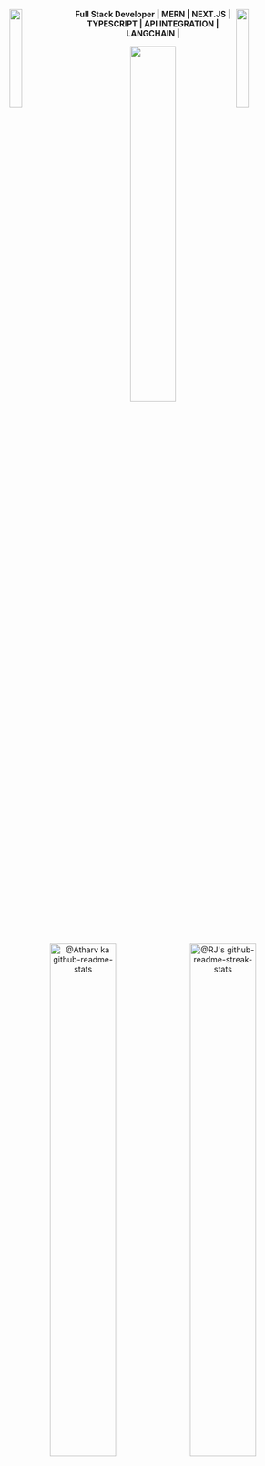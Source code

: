 <img align="left" src="https://user-images.githubusercontent.com/65187002/144930161-2f783401-8d27-4fdf-a2f7-cc0ba32f1f1f.gif" width="21%" style="display:inline;"><img align="right" src="https://user-images.githubusercontent.com/65187002/144930161-2f783401-8d27-4fdf-a2f7-cc0ba32f1f1f.gif" width="21%" style="display:inline;">
<p align='center'>
<a>
  <b>
   Full Stack Developer | MERN | NEXT.JS | TYPESCRIPT | API INTEGRATION | LANGCHAIN |
  </b>
  </a>
  </p>

<p align="center">
<img src="https://github-readme-stats.vercel.app/api/top-langs/?username=atharvnaik1&hide=jupyter%20notebook&theme=gotham&layout=compact"width="40%"/> 
</p>

<p align="center">
<a href="https://github.com/atharvnaik1?tab=repositories"><img src="https://github-readme-stats-one-bice.vercel.app/api?username=atharvnaik1&theme=gotham&show_icons=true&count_private=true&hide_border=false&role=OWNER,ORGANIZATION_MEMBER,COLLABORATOR"  width="48%" alt="@Atharv ka github-readme-stats"/></a>
<a href="https://github.com/atharvnaik1?tab=stars"><img src="https://github-readme-streak-stats.herokuapp.com?user=atharvnaik1&theme=gotham&hide_border=false&date_format=M%20j%5B%2C%20Y%5D"  width="48%" alt="@RJ's github-readme-streak-stats"/></a>
</p>

<p align="center">
   <i style="font-size: 10px;">
  <b>
  </b>
</i>
</p>
